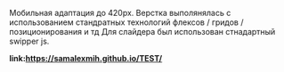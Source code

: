 Мобильная адаптация до 420px. 
Верстка выполянялась с использованием стандратных технологий флексов / гридов / позиционирования и тд
Для слайдера был использован стнадартный swipper js.

__link:https://samalexmih.github.io/TEST/__



